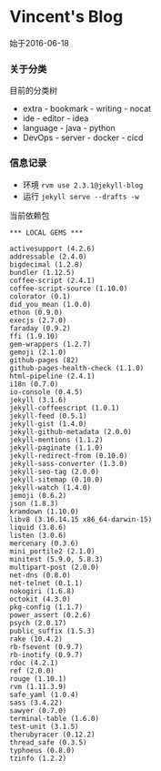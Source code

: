 # Vincent's Blog

始于2016-06-18


### 关于分类

目前的分类树

* extra
        - bookmark
        - writing
        - nocat
* ide
        - editor
        - idea
* language
        - java
        - python
* DevOps
        - server
        - docker
        - cicd


### 信息记录

* 环境 `rvm use 2.3.1@jekyll-blog`
* 运行 `jekyll serve --drafts -w`

当前依赖包

```
*** LOCAL GEMS ***

activesupport (4.2.6)
addressable (2.4.0)
bigdecimal (1.2.8)
bundler (1.12.5)
coffee-script (2.4.1)
coffee-script-source (1.10.0)
colorator (0.1)
did_you_mean (1.0.0)
ethon (0.9.0)
execjs (2.7.0)
faraday (0.9.2)
ffi (1.9.10)
gem-wrappers (1.2.7)
gemoji (2.1.0)
github-pages (82)
github-pages-health-check (1.1.0)
html-pipeline (2.4.1)
i18n (0.7.0)
io-console (0.4.5)
jekyll (3.1.6)
jekyll-coffeescript (1.0.1)
jekyll-feed (0.5.1)
jekyll-gist (1.4.0)
jekyll-github-metadata (2.0.0)
jekyll-mentions (1.1.2)
jekyll-paginate (1.1.0)
jekyll-redirect-from (0.10.0)
jekyll-sass-converter (1.3.0)
jekyll-seo-tag (2.0.0)
jekyll-sitemap (0.10.0)
jekyll-watch (1.4.0)
jemoji (0.6.2)
json (1.8.3)
kramdown (1.10.0)
libv8 (3.16.14.15 x86_64-darwin-15)
liquid (3.0.6)
listen (3.0.6)
mercenary (0.3.6)
mini_portile2 (2.1.0)
minitest (5.9.0, 5.8.3)
multipart-post (2.0.0)
net-dns (0.8.0)
net-telnet (0.1.1)
nokogiri (1.6.8)
octokit (4.3.0)
pkg-config (1.1.7)
power_assert (0.2.6)
psych (2.0.17)
public_suffix (1.5.3)
rake (10.4.2)
rb-fsevent (0.9.7)
rb-inotify (0.9.7)
rdoc (4.2.1)
ref (2.0.0)
rouge (1.10.1)
rvm (1.11.3.9)
safe_yaml (1.0.4)
sass (3.4.22)
sawyer (0.7.0)
terminal-table (1.6.0)
test-unit (3.1.5)
therubyracer (0.12.2)
thread_safe (0.3.5)
typhoeus (0.8.0)
tzinfo (1.2.2)
```